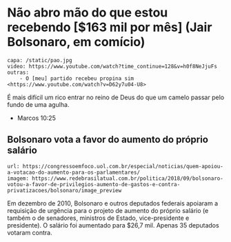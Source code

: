 # Não abro mão do que estou recebendo [$163 mil por mês] (Jair Bolsonaro, em comício)

    capa: /static/pao.jpg
    video: https://www.youtube.com/watch?time_continue=128&v=h0f8NeJjuFs
    outras:
        - O [meu] partido recebeu propina sim <https://www.youtube.com/watch?v=D62y7u04-U8>


É mais difícil um rico entrar no reino de Deus do que um camelo passar pelo fundo de uma agulha.
- Marcos 10:25


## Bolsonaro vota a favor do aumento do próprio salário

    url: https://congressoemfoco.uol.com.br/especial/noticias/quem-apoiou-a-votacao-do-aumento-para-os-parlamentares/
    imagem: https://www.redebrasilatual.com.br/politica/2018/09/bolsonaro-votou-a-favor-de-privilegios-aumento-de-gastos-e-contra-privatizacoes/bolsonaro/image_preview

Em dezembro de 2010, Bolsonaro e outros deputados federais apoiaram a requisição de urgência para o projeto de aumento do próprio salário (e também o de senadores, ministros de Estado,  vice-presidente e presidente). O salário foi aumentado para $26,7 mil. Apenas 35 deputados votaram contra.